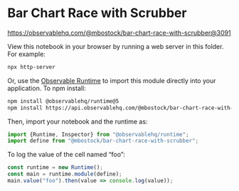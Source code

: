 # Bar Chart Race with Scrubber

https://observablehq.com/@mbostock/bar-chart-race-with-scrubber@3091

View this notebook in your browser by running a web server in this folder. For
example:

~~~sh
npx http-server
~~~

Or, use the [Observable Runtime](https://github.com/observablehq/runtime) to
import this module directly into your application. To npm install:

~~~sh
npm install @observablehq/runtime@5
npm install https://api.observablehq.com/@mbostock/bar-chart-race-with-scrubber@3091.tgz?v=3
~~~

Then, import your notebook and the runtime as:

~~~js
import {Runtime, Inspector} from "@observablehq/runtime";
import define from "@mbostock/bar-chart-race-with-scrubber";
~~~

To log the value of the cell named “foo”:

~~~js
const runtime = new Runtime();
const main = runtime.module(define);
main.value("foo").then(value => console.log(value));
~~~
